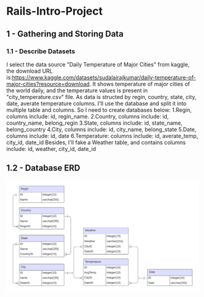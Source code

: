 # Rails-Intro-Project

## 1 - Gathering and Storing Data

### 1.1 - Describe Datasets

I select the data source "Daily Temperature of Major Cities" from kaggle, the download URL is:https://www.kaggle.com/datasets/sudalairajkumar/daily-temperature-of-major-cities?resource=download. It shows temperature of major cities of the world daily, and the temperature values is present in "city_temperature.csv" file. 
As data is structed by regin, country, state, city, date, averate temperature columns. I'll use the database and split it into multiple table and columns. So I need to create databases below:
1.Regin, columns include: id, regin_name.
2.Country, columns include: id, country_name, belong_regin
3.State, columns include: id, state_name, belong_country
4.City, columns include: id, city_name, belong_state
5.Date, columns include: id, date
6.Temperature: columns include: id, averate_temp, city_id, date_id
Besides, I'll fake a Weather table, and contains columns include: id, weather, city_id, date_id

## 1.2 - Database ERD

![Database ERD](https://github.com/mingwangrrc/Rails-Intro-Project/blob/main/Database%20ERD.png)
